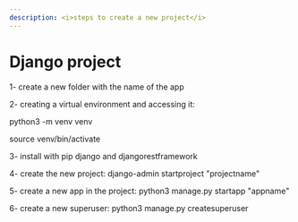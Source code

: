 ```yaml
---
description: <i>steps to create a new project</i>
---
```


# Django project

1- create a new folder with the name of the app

2- creating a virtual environment and accessing it:

&#x20;     python3 -m venv venv

&#x20;     source venv/bin/activate

3- install with pip django and djangorestframework

4- create the new project: django-admin startproject "projectname"

5- create a new app in the project: python3 manage.py startapp "appname"

6- create a new superuser: python3 manage.py createsuperuser



